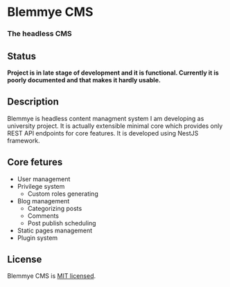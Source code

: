 # Blemmye CMS
### The headless CMS

## Status
**Project is in late stage of development and it is functional. Currently it is poorly documented and that makes it hardly usable.**

## Description
Blemmye is headless content managment system I am developing as university project. It is actually extensible minimal core which provides only REST API endpoints for core features. It is developed using NestJS framework.

## Core fetures
- User management
- Privilege system
  - Custom roles generating
- Blog management
  - Categorizing posts
  - Comments
  - Post publish scheduling
- Static pages management
- Plugin system

## License

  Blemmye CMS is [MIT licensed](LICENSE).
